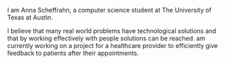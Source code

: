 I am Anna Scheffrahn, a computer science student at The University of Texas at Austin. 

I believe that many real world problems have technological solutions and that by working effectively with people solutions can be reached. 
am currently working on a project for a healthcare provider to efficiently give feedback to patients after their appointments.

<!-- some sort of quote from my quotebook-->


